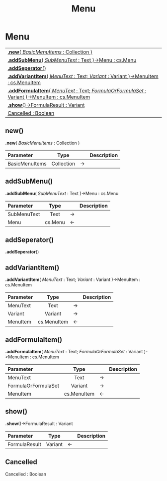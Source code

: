 ﻿---
layout: default
title: Menu
parent: Classes
---

# Menu

|   |
|:---|
|[**.new**( *BasicMenuItems* : Collection )](#new)<br>|
|[**.addSubMenu**( *SubMenuText* : Text )->Menu : cs.Menu](#addsubmenu)<br>|
|[**.addSeperator**()](#addseperator)<br>|
|[**.addVariantItem**( *MenuText* : Text; *Variant* : Variant )->MenuItem : cs.MenuItem](#addvariantitem)<br>|
|[**.addFormulaItem**( *MenuText* : Text; *FormulaOrFormulaSet* : Variant )->MenuItem : cs.MenuItem](#addformulaitem)<br>|
|[**.show**()->FormulaResult : Variant](#show)<br>|
|[Cancelled : Boolean](#cancelled)<br>|


## new()
**.new**( *BasicMenuItems* : Collection )

|Parameter|Type|   |Description|
|:---|:---:|:---:|:---:|
|BasicMenuItems|Collection|->|<Description>|

## addSubMenu()
**.addSubMenu**( *SubMenuText* : Text )->Menu : cs.Menu

|Parameter|Type|   |Description|
|:---|:---:|:---:|:---:|
|SubMenuText|Text|->|<Description>|
|Menu|cs.Menu|<-|<Description>|

## addSeperator()
**.addSeperator**()


## addVariantItem()
**.addVariantItem**( *MenuText* : Text; *Variant* : Variant )->MenuItem : cs.MenuItem

|Parameter|Type|   |Description|
|:---|:---:|:---:|:---:|
|MenuText|Text|->|<Description>|
|Variant|Variant|->|<Description>|
|MenuItem|cs.MenuItem|<-|<Description>|

## addFormulaItem()
**.addFormulaItem**( *MenuText* : Text; *FormulaOrFormulaSet* : Variant )->MenuItem : cs.MenuItem

|Parameter|Type|   |Description|
|:---|:---:|:---:|:---:|
|MenuText|Text|->|<Description>|
|FormulaOrFormulaSet|Variant|->|<Description>|
|MenuItem|cs.MenuItem|<-|<Description>|

## show()
**.show**()->FormulaResult : Variant

|Parameter|Type|   |Description|
|:---|:---:|:---:|:---:|
|FormulaResult|Variant|<-|<Description>|

## Cancelled
Cancelled : Boolean

